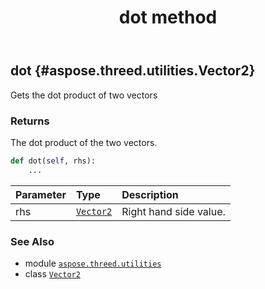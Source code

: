 ﻿---
title: dot method
second_title: Aspose.3D for Python via .NET API References
description: 
type: docs
weight: 40
url: /aspose.threed.utilities/vector2/dot/
is_root: false
---

## dot {#aspose.threed.utilities.Vector2}

Gets the dot product of two vectors


### Returns 


The dot product of the two vectors.


```python
def dot(self, rhs):
    ...
```


| Parameter | Type | Description |
| :- | :- | :- |
| rhs | [`Vector2`](/3d/python-net/aspose.threed.utilities/vector2) | Right hand side value. |



### See Also
* module [`aspose.threed.utilities`](../../)
* class [`Vector2`](/3d/python-net/aspose.threed.utilities/vector2)
